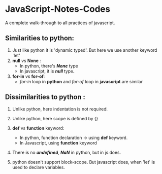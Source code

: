 # JavaScript-Notes-Codes
A complete walk-through to all practices of javascript.

## Similarities to python:
1. Just like python it is 'dynamic typed'. But here we use another keyword 'let'
2. **null** vs **None** :
    * In python, there's ***None*** type
    * In javascript, it is ***null*** type.
3. **for-in**  vs **for-of**:
    * *for-in*  loop in **python** and *for-of*  loop in **javascript** are similar

## Dissimilarities to python :
1. Unlike python, here indentation is not required.
2. Unlike python, here scope is defined by {}
3.   **def**  vs   **function**  keyword: 
      * In python, function declaration -> using **def** keyword. 
      * In Javascript, using **function** keyword

4. There is no ***undefined***, ***NaN*** in python, but in js does.
5. python doesn't support block-scope. But javascript does, when 'let' is used to declare variables.
